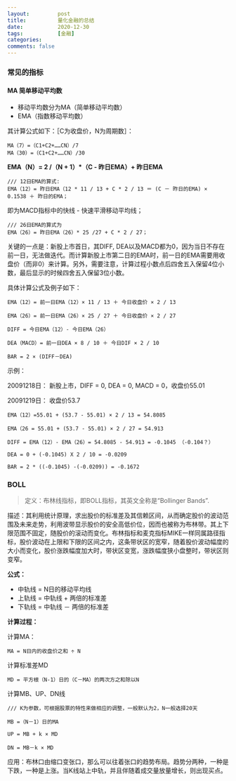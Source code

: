 ```yaml
---
layout:         post
title:          量化金融的总结
date:           2020-12-30
tags:           [金融]
categories:
comments: false
---
```


### 常见的指标

#### MA  简单移动平均数
- 移动平均数分为MA（简单移动平均数）
- EMA（指数移动平均数）

其计算公式如下：［C为收盘价，N为周期数］：

```MA（N）=（C1+C2+……CN）/N
MA（7）=（C1+C2+……CN）/7
MA（30）=（C1+C2+……CN）/30
```

**EMA（N）= 2 /（N + 1）*（C - 昨日EMA）+ 昨日EMA**

```
/// 12日EMA的算式:
EMA（12）= 昨日EMA（12 * 11 / 13 + C * 2 / 13 ＝ (C － 昨日的EMA) × 0.1538 ＋ 昨日的EMA；   
```
即为MACD指标中的快线 - 快速平滑移动平均线；

```
/// 26日EMA的算式为
EMA（26）= 昨日EMA（26）* 25 /27 + C * 2 / 27；
```  
关键的一点是：新股上市首日，其DIFF, DEA以及MACD都为0，因为当日不存在前一日，无法做迭代。而计算新股上市第二日的EMA时，前一日的EMA需要用收盘价（而非0）来计算。另外，需要注意，计算过程小数点后四舍五入保留4位小数，最后显示的时候四舍五入保留3位小数。

具体计算公式及例子如下：

```
EMA（12）= 前一日EMA（12）× 11 / 13 ＋ 今日收盘价 × 2 / 13
```

```
EMA（26）= 前一日EMA（26）× 25 / 27 ＋ 今日收盘价 × 2 / 27
```

```
DIFF = 今日EMA（12）- 今日EMA（26）
```

```
DEA（MACD）= 前一日DEA × 8 / 10 ＋ 今日DIF × 2 / 10
```

```
BAR = 2 × (DIFF－DEA)
```

示例：

20091218日：
新股上市，DIFF = 0, DEA = 0, MACD = 0，收盘价55.01

20091219日：
收盘价53.7

```
EMA（12）=55.01 + (53.7 - 55.01) × 2 / 13 = 54.8085

EMA（26 = 55.01 + (53.7 - 55.01) × 2 / 27 = 54.913

DIFF = EMA（12）- EMA（26）= 54.8085 - 54.913 = -0.1045 （-0.104？）

DEA = 0 + (-0.1045) X 2 / 10 = -0.0209

BAR = 2 * ((-0.1045) -(-0.0209)) = -0.1672

```

### BOLL

> 定义：布林线指标，即BOLL指标，其英文全称是“Bollinger Bands”.

描述：其利用统计原理，求出股价的标准差及其信赖区间，从而确定股价的波动范围及未来走势，利用波带显示股价的安全高低价位，因而也被称为布林带。其上下限范围不固定，随股价的滚动而变化。布林指标和麦克指标MIKE一样同属路径指标，股价波动在上限和下限的区间之内，这条带状区的宽窄，随着股价波动幅度的大小而变化，股价涨跌幅度加大时，带状区变宽，涨跌幅度狭小盘整时，带状区则变窄。

**公式：**
- 中轨线 = N日的移动平均线
- 上轨线 = 中轨线 + 两倍的标准差
- 下轨线 = 中轨线 － 两倍的标准差

**计算过程：**

计算MA：

`MA = N日内的收盘价之和 ÷ N`

计算标准差MD

`MD = 平方根（N-1）日的（C－MA）的两次方之和除以N`

计算MB、UP、DN线

```
/// K为参数，可根据股票的特性来做相应的调整，一般默认为2，N一般选择20天

MB =（N－1）日的MA

UP = MB + k × MD

DN = MB－k × MD
```

应用：布林口由缩口变张口，那么可以往着张口的趋势布局。趋势分两种，一种是下跌，一种是上涨。当K线站上中轨，并且伴随着成交量放量增长，则出现买点。
